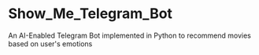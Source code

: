 # Show_Me_Telegram_Bot
An AI-Enabled Telegram Bot implemented in Python to recommend movies based on user's emotions 
